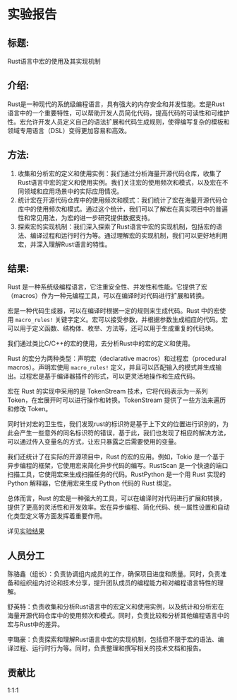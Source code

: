 # 实验报告

## 标题: 

Rust语言中宏的使用及其实现机制

## 介绍: 

Rust是一种现代的系统级编程语言，具有强大的内存安全和并发性能。宏是Rust语言中的一个重要特性，可以帮助开发人员简化代码，提高代码的可读性和可维护性。宏允许开发人员定义自己的语法扩展和代码生成规则，使得编写复杂的模板和领域专用语言（DSL）变得更加容易和高效。

## 方法:

1. 收集和分析宏的定义和使用实例：我们通过分析海量开源代码仓库，收集了Rust语言中宏的定义和使用实例。我们关注宏的使用频次和模式，以及宏在不同领域和应用场景中的实际应用情况。
2. 统计宏在开源代码仓库中的使用频次和模式：我们统计了宏在海量开源代码仓库中的使用频次和模式。通过这个统计，我们可以了解宏在真实项目中的普遍性和常见用法，为宏的进一步研究提供数据支持。
3. 探索宏的实现机制：我们深入探索了Rust语言中宏的实现机制，包括宏的语法、编译过程和运行时行为等。通过理解宏的实现机制，我们可以更好地利用宏，并深入理解Rust语言的特性。

## 结果: 

Rust 是一种系统级编程语言，它注重安全性、并发性和性能。它提供了宏（macros）作为一种元编程工具，可以在编译时对代码进行扩展和转换。

宏是一种代码生成器，可以在编译时根据一定的规则来生成代码。Rust 中的宏使用 `macro_rules!` 关键字定义。宏可以接受参数，并根据参数生成相应的代码。宏可以用于定义函数、结构体、枚举、方法等，还可以用于生成重复的代码块。

我们通过类比C/C++的宏的使用，去分析Rust中的宏的定义和使用。

Rust 的宏分为两种类型：声明宏（declarative macros）和过程宏（procedural macros）。声明宏使用 `macro_rules!` 定义，并且可以匹配输入的模式并生成输出。过程宏是基于编译器插件的形式，可以更灵活地操作和生成代码。

宏在 Rust 的实现中采用的是 TokenStream 技术，它将代码表示为一系列 Token，在宏展开时可以进行操作和转换。TokenStream 提供了一些方法来遍历和修改 Token。

同时针对宏的卫生性，我们发现rust的标识符是基于上下文的位置进行识别的，为此会产生一些意外的同名标识符的错误，基于此，我们也发现了相应的解决方法，可以通过传入变量名的方式，让宏只暴露之后需要使用的变量。

我们还统计了在实际的开源项目中，Rust 的宏的应用。例如，Tokio 是一个基于异步编程的框架，它使用宏来简化异步代码的编写。RustScan 是一个快速的端口扫描工具，它使用宏来生成扫描任务的代码。RustPython 是一个用 Rust 实现的 Python 解释器，它使用宏来生成 Python 代码的 Rust 绑定。

总体而言，Rust 的宏是一种强大的工具，可以在编译时对代码进行扩展和转换，提供了更高的灵活性和开发效率。宏在异步编程、简化代码、统一属性设置和自动化类型定义等方面发挥着重要作用。

详见[实验结果](doc/reaserch.md)

## 人员分工

陈骆鑫（组长）：负责协调组内成员的工作，确保项目进度和质量。同时，负责准备和组织组内讨论和技术分享，提升团队成员的编程能力和对编程语言特性的理解。

舒英特：负责收集和分析Rust语言中的宏定义和使用实例，以及统计和分析宏在海量开源代码仓库中的使用频次和模式。同时，负责比较和分析其他编程语言中的宏与Rust中的差异。

李璐豪：负责探索和理解Rust语言中宏的实现机制，包括但不限于宏的语法、编译过程、运行时行为等。同时，负责整理和撰写相关的技术文档和报告。

## 贡献比

1:1:1
